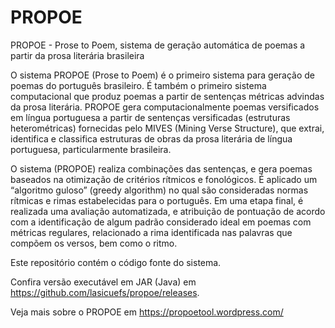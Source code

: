 # PROPOE
PROPOE - Prose to Poem, sistema de geração automática de poemas a partir da prosa literária brasileira

O sistema PROPOE (Prose to Poem) é o primeiro sistema para geração de poemas do português brasileiro. É também o primeiro sistema computacional que produz poemas a partir de sentenças métricas advindas da prosa literária. PROPOE gera computacionalmente poemas versificados em língua portuguesa a partir de sentenças versificadas (estruturas heterométricas) fornecidas pelo MIVES (Mining Verse Structure), que extrai, identifica e classifica estruturas de obras da prosa literária de língua portuguesa, particularmente brasileira. 

O sistema (PROPOE) realiza combinações das sentenças, e gera poemas baseados na otimização de critérios rítmicos e fonológicos. É aplicado um “algoritmo guloso” (greedy algorithm) no qual são consideradas normas rítmicas e rimas estabelecidas para o português. Em uma etapa final, é realizada uma avaliação automatizada, e atribuição de pontuação de acordo com a identificação de algum padrão considerado ideal em poemas com métricas regulares, relacionado a rima identificada nas palavras que compõem os versos, bem como o ritmo.

Este repositório contém o código fonte do sistema. 

Confira versão executável em JAR (Java) em https://github.com/lasicuefs/propoe/releases.

Veja mais sobre o PROPOE em https://propoetool.wordpress.com/

